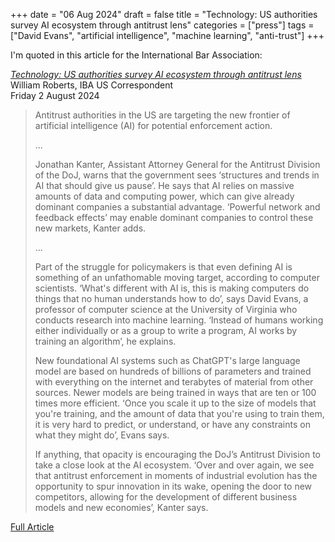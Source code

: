 +++
date = "06 Aug 2024"
draft = false
title = "Technology: US authorities survey AI ecosystem through antitrust lens"
categories = ["press"]
tags = ["David Evans", "artificial intelligence", "machine learning", "anti-trust"]
+++

I'm quoted in this article for the International Bar Association:

[_Technology: US authorities survey AI ecosystem through antitrust lens_](https://www.ibanet.org/technology-us-authorities-survey-ai-ecosystem-through-antitrust-lens)  
William Roberts, IBA US Correspondent  
Friday 2 August 2024

<blockquote>
Antitrust authorities in the US are targeting the new frontier of artificial intelligence (AI) for potential enforcement action.

...

Jonathan Kanter, Assistant Attorney General for the Antitrust Division of the DoJ, warns that the government sees ‘structures and trends in AI that should give us pause’. He says that AI relies on massive amounts of data and computing power, which can give already dominant companies a substantial advantage. ‘Powerful network and feedback effects’ may enable dominant companies to control these new markets, Kanter adds.

...

Part of the struggle for policymakers is that even defining AI is something of an unfathomable moving target, according to computer scientists. ‘What's different with AI is, this is making computers do things that no human understands how to do’, says David Evans, a professor of computer science at the University of Virginia who conducts research into machine learning. ‘Instead of humans working either individually or as a group to write a program, AI works by training an algorithm’, he explains. 
 
New foundational AI systems such as ChatGPT's large language model are based on hundreds of billions of parameters and trained with everything on the internet and terabytes of material from other sources. Newer models are being trained in ways that are ten or 100 times more efficient. ‘Once you scale it up to the size of models that you're training, and the amount of data that you're using to train them, it is very hard to predict, or understand, or have any constraints on what they might do’, Evans says.

If anything, that opacity is encouraging the DoJ’s Antitrust Division to take a close look at the AI ecosystem. ‘Over and over again, we see that antitrust enforcement in moments of industrial evolution has the opportunity to spur innovation in its wake, opening the door to new competitors, allowing for the development of different business models and new economies’, Kanter says.
</blockquote>

[Full Article](https://www.ibanet.org/technology-us-authorities-survey-ai-ecosystem-through-antitrust-lens)